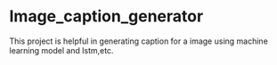 # Image_caption_generator
This project is helpful in generating caption for a image using machine learning model and lstm,etc.
